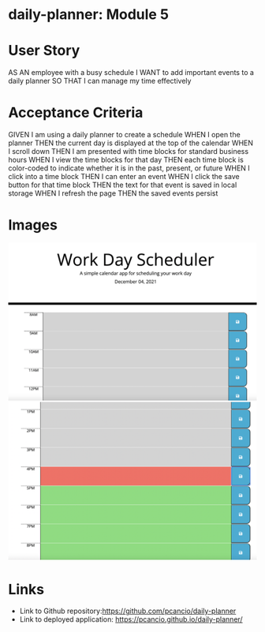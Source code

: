 # daily-planner: Module 5 
# User Story
AS AN employee with a busy schedule
I WANT to add important events to a daily planner
SO THAT I can manage my time effectively
# Acceptance Criteria
GIVEN I am using a daily planner to create a schedule
WHEN I open the planner
THEN the current day is displayed at the top of the calendar
WHEN I scroll down
THEN I am presented with time blocks for standard business hours
WHEN I view the time blocks for that day
THEN each time block is color-coded to indicate whether it is in the past, present, or future
WHEN I click into a time block
THEN I can enter an event
WHEN I click the save button for that time block
THEN the text for that event is saved in local storage
WHEN I refresh the page
THEN the saved events persist
# Images
<img src ="assets/images/currentday.png">

<img src ="assets/images/colorspastpresentfuture.png">


# Links

- Link to Github repository:https://github.com/pcancio/daily-planner
- Link to deployed application:  https://pcancio.github.io/daily-planner/


